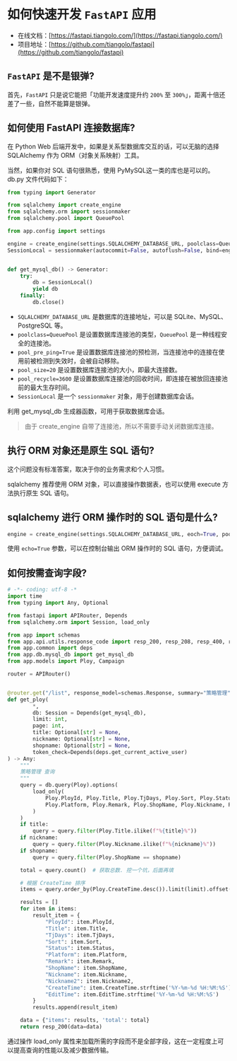 # 如何快速开发 `FastAPI` 应用

* 在线文档：[https://fastapi.tiangolo.com/](https://fastapi.tiangolo.com/)
* 项目地址：[https://github.com/tiangolo/fastapi](https://github.com/tiangolo/fastapi)

## `FastAPI` 是不是银弹?

首先，`FastAPI` 只是说它能把「功能开发速度提升约 `200%` 至 `300%`」，距离十倍还差了一些，自然不能算是银弹。

## 如何使用 FastAPI 连接数据库?

在 Python Web 后端开发中，如果是关系型数据库交互的话，可以无脑的选择 SQLAlchemy 作为 ORM（对象关系映射）工具。

当然，如果你对 SQL 语句很熟悉，使用 PyMySQL这一类的库也是可以的。db.py 文件代码如下：

```python
from typing import Generator

from sqlalchemy import create_engine
from sqlalchemy.orm import sessionmaker
from sqlalchemy.pool import QueuePool

from app.config import settings

engine = create_engine(settings.SQLALCHEMY_DATABASE_URL, poolclass=QueuePool, pool_pre_ping=True, pool_size=20, pool_recycle=3600)
SessionLocal = sessionmaker(autocommit=False, autoflush=False, bind=engine)


def get_mysql_db() -> Generator:
    try:
        db = SessionLocal()
        yield db
    finally:
        db.close()
```

- `SQLALCHEMY_DATABASE_URL` 是数据库的连接地址，可以是 SQLite、MySQL、PostgreSQL 等。
- `poolclass=QueuePool` 是设置数据库连接池的类型，`QueuePool` 是一种线程安全的连接池。
- `pool_pre_ping=True` 是设置数据库连接池的预检测，当连接池中的连接在使用前被检测到失效时，会被自动移除。
- `pool_size=20` 是设置数据库连接池的大小，即最大连接数。
- `pool_recycle=3600` 是设置数据库连接池的回收时间，即连接在被放回连接池前的最大生存时间。
- `SessionLocal` 是一个 `sessionmaker` 对象，用于创建数据库会话。

利用 get_mysql_db 生成器函数，可用于获取数据库会话。

> 由于 create_engine 自带了连接池，所以不需要手动关闭数据库连接。

## 执行 ORM 对象还是原生 SQL 语句?

这个问题没有标准答案，取决于你的业务需求和个人习惯。

sqlalchemy 推荐使用 ORM 对象，可以直接操作数据表，也可以使用 execute 方法执行原生 SQL 语句。

## sqlalchemy 进行 ORM 操作时的 SQL 语句是什么?

```python
engine = create_engine(settings.SQLALCHEMY_DATABASE_URL, eoch=True, poolclass=QueuePool, pool_pre_ping=True, pool_size=20, pool_recycle=3600)
```

使用 `echo=True` 参数，可以在控制台输出 ORM 操作时的 SQL 语句，方便调试。


## 如何按需查询字段?

```python
# -*- coding: utf-8 -*
import time
from typing import Any, Optional

from fastapi import APIRouter, Depends
from sqlalchemy.orm import Session, load_only

from app import schemas
from app.api.utils.response_code import resp_200, resp_208, resp_400, resp_403
from app.common import deps
from app.db.mysql_db import get_mysql_db
from app.models import Ploy, Campaign

router = APIRouter()


@router.get("/list", response_model=schemas.Response, summary="策略管理")
def get_ploy(
        *,
        db: Session = Depends(get_mysql_db),
        limit: int,
        page: int,
        title: Optional[str] = None,
        nickname: Optional[str] = None,
        shopname: Optional[str] = None,
        token_check=Depends(deps.get_current_active_user)
) -> Any:
    """
    策略管理 查询
    """
    query = db.query(Ploy).options(
        load_only(
            Ploy.PloyId, Ploy.Title, Ploy.TjDays, Ploy.Sort, Ploy.Status,
            Ploy.Platform, Ploy.Remark, Ploy.ShopName, Ploy.Nickname, Ploy.Nickname2, Ploy.CreateTime, Ploy.EditTime
        )
    )
    if title:
        query = query.filter(Ploy.Title.ilike(f"%{title}%"))
    if nickname:
        query = query.filter(Ploy.Nickname.ilike(f"%{nickname}%"))
    if shopname:
        query = query.filter(Ploy.ShopName == shopname)

    total = query.count()  # 获取总数. 挖一个坑，后面再填

    # 根据 CreateTime 排序
    items = query.order_by(Ploy.CreateTime.desc()).limit(limit).offset((page - 1) * limit).all()

    results = []
    for item in items:
        result_item = {
            "PloyId": item.PloyId,
            "Title": item.Title,
            "TjDays": item.TjDays,
            "Sort": item.Sort,
            "Status": item.Status,
            "Platform": item.Platform,
            "Remark": item.Remark,
            "ShopName": item.ShopName,
            "Nickname": item.Nickname,
            "Nickname2": item.Nickname2,
            "CreateTime": item.CreateTime.strftime('%Y-%m-%d %H:%M:%S'),
            "EditTime": item.EditTime.strftime('%Y-%m-%d %H:%M:%S')
        }
        results.append(result_item)

    data = {"items": results, 'total': total}
    return resp_200(data=data)
```

通过操作 load_only 属性来加载所需的字段而不是全部字段，这在一定程度上可以提高查询的性能以及减少数据传输。